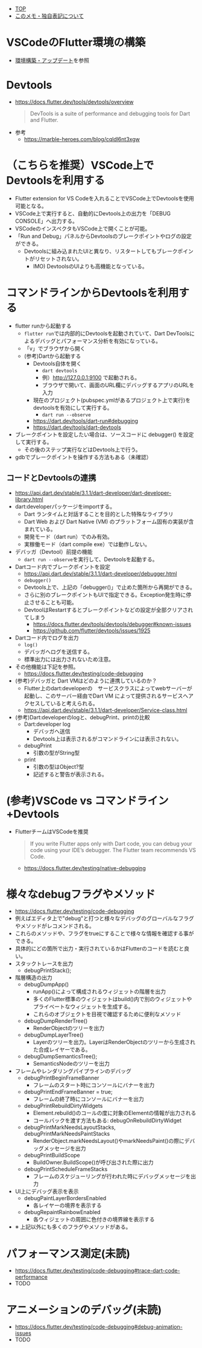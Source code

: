 - [TOP](./README.md)
- [このメモ・独自表記について](../README.md)


# VSCodeのFlutter環境の構築
* [環境構築・アップデート](./flutter_install_update.md)を参照

# Devtools
* https://docs.flutter.dev/tools/devtools/overview
    > DevTools is a suite of performance and debugging tools for Dart and Flutter.
* 参考
    * https://marble-heroes.com/blog/cqldl6nt3xgw
 
# （こちらを推奨）VSCode上でDevtoolsを利用する
* Flutter extension for VS Codeを入れることでVSCode上でDevtoolsを使用可能となる。
* VSCode上で実行すると、自動的にDevtools上の出力を「DEBUG CONSOLE」へ出力する。
* VSCodeのインスペクタもVSCode上で開くことが可能。
* 「Run and Debug」パネルからDevtoolsのブレークポイントやログの設定ができる。
    * Devtoolsに組み込まれたUIと異なり、リスタートしてもブレークポイントがリセットされない。
        * IMO) DevtoolsのUIよりも高機能となっている。

# コマンドラインからDevtoolsを利用する
* flutter runから起動する
    * `flutter run`では内部的にDevtoolsを起動されていて、Dart DevToolsによるデバッグとパフォーマンス分析を有効になっている。
    * 「v」でブラウザから開く
    * (参考)Dartから起動する
        * Devtools自体を開く
            * `dart devtools`
            * 例）http://127.0.0.1:9100 で起動される。
            * ブラウザで開いて、画面のURL欄にデバッグするアプリのURLを入力
        * 現在のプロジェクト(pubspec.ymlがあるプロジェクト上で実行)をdevtoolsを有効にして実行する。
            * `dart run --observe`
        * https://dart.dev/tools/dart-run#debugging
        * https://dart.dev/tools/dart-devtools
* ブレークポイントを設定したい場合は、ソースコードに debugger() を設定して実行する。
    * その後のステップ実行などはDevtools上で行う。
* gdbでブレークポイントを操作する方法もある（未確認）
## コードとDevtoolsの連携
* https://api.dart.dev/stable/3.1.1/dart-developer/dart-developer-library.html
* dart:developerパッケージをimportする。
    * Dart ランタイムと対話することを目的とした特殊なライブラリ
    * Dart Web および Dart Native (VM) のプラットフォーム固有の実装が含まれている。
    * 開発モード（dart run）でのみ有効。
    * 実稼働モード（dart compile exe）では動作しない。
* デバッガ（Devtool）前提の機能
    * `dart run --observe`を実行して、Devtoolsを起動する。
* Dartコード内でブレークポイントを設定
    * https://api.dart.dev/stable/3.1.1/dart-developer/debugger.html
    * `debugger() `
    * Devtools上で、上記の「debugger()」で止めた箇所から再開ができる。
    * さらに別のブレークポイントもUIで指定できる。Exception発生時に停止させることも可能。
    * DevtoolはRestartするとブレークポイントなどの設定が全部クリアされてしまう
        * https://docs.flutter.dev/tools/devtools/debugger#known-issues
        * https://github.com/flutter/devtools/issues/1925
* Dartコード内でログを出力
    * `log()`
    * デバッガへログを送信する。
    * 標準出力には出力されないため注意。
* その他機能は下記を参照。
    * https://docs.flutter.dev/testing/code-debugging
* (参考)デバッガと Dart VMはどのように連携しているのか？
    * Flutter上のdart:developerの　サービスクラスによってwebサーバーが起動し、このサーバー経由でDart VM によって提供されるサービスへアクセスしていると考えられる。
    * https://api.dart.dev/stable/3.1.1/dart-developer/Service-class.html
* (参考)Dart:developerのlogと、debugPrint、printの比較
    * Dart:developer log
        * デバッガへ送信
        * Devtools上は表示されるがコマンドラインには表示されない。
    * debugPrint
        * 引数の型がString型
    * print
        * 引数の型はObject?型
        * 記述すると警告が表示される。

# (参考)VSCode vs コマンドライン+Devtools
* FlutterチームはVSCodeを推奨
    > If you write Flutter apps only with Dart code, you can debug your code using your IDE’s debugger. The Flutter team recommends VS Code.
    * https://docs.flutter.dev/testing/native-debugging


# 様々なdebugフラグやメソッド
* https://docs.flutter.dev/testing/code-debugging
* 例えばエディタ上で"debug"と打つと様々なデバッグのグローバルなフラグやメソッドがレコメンドされる。
* これらのメソッドや、フラグをtrueにすることで様々な情報を確認する事ができる。
* 具体的にどの箇所で出力・実行されているかはFlutterのコードを読むと良い。
* スタックトレースを出力
    * debugPrintStack();
* 階層構造の出力
    * debugDumpApp()
        * runApp()によって構成されるウィジェットの階層を出力
        * 多くのFlutter標準のウィジェットはbuild()内で別のウィジェットやプライベートなウィジェットを生成する。
        * これらのオブジェクトを目視で確認するために便利なメソッド
    * debugDumpRenderTree()
        * RenderObjectのツリーを出力
    * debugDumpLayerTree()
        * Layerのツリーを出力。LayerはRenderObjectのツリーから生成された合成レイヤーである。
    * debugDumpSemanticsTree();
        * SemanticsNodeのツリーを出力
* フレームやレンダリングパイプラインのデバッグ
    * debugPrintBeginFrameBanner
        * フレームのスタート時にコンソールにバナーを出力
    * debugPrintEndFrameBanner = true;
        * フレームの終了時にコンソールにバナーを出力
    * debugPrintRebuildDirtyWidgets
        * Element.rebuild()のコールの度に対象のElementの情報が出力される
        * コールバックを渡す方法もある: debugOnRebuildDirtyWidget
    * debugPrintMarkNeedsLayoutStacks, debugPrintMarkNeedsPaintStacks
        * RenderObject.markNeedsLayout()やmarkNeedsPaint()の際にデバッグメッセージを出力
    * debugPrintBuildScope
        * BuildOwner.BuildScope()が呼び出された際に出力
    * debugPrintScheduleFrameStacks
        * フレームのスケジューリングが行われた時にデバッグメッセージを出力
* UI上にデバッグ表示を表示
    * debugPaintLayerBordersEnabled
        * 各レイヤーの境界を表示する
    * debugRepaintRainbowEnabled
        * 各ウィジェットの周囲に色付きの境界線を表示する
* ※ 上記以外にも多くのフラグやメソッドがある。


# パフォーマンス測定(未読)
* https://docs.flutter.dev/testing/code-debugging#trace-dart-code-performance
* TODO

# アニメーションのデバッグ(未読)
* https://docs.flutter.dev/testing/code-debugging#debug-animation-issues
* TODO